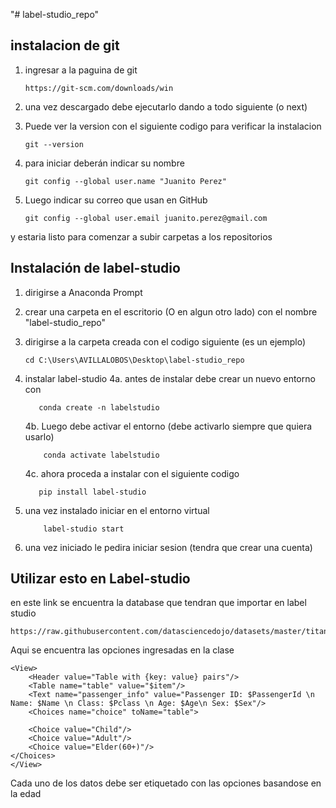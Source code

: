 "# label-studio_repo" 
## instalacion de git
1. ingresar a la paguina de git

   ```
   https://git-scm.com/downloads/win
   ```
2. una vez descargado debe ejecutarlo dando a todo siguiente (o next)
3. Puede ver la version con el siguiente codigo para verificar la instalacion
   
   ```
   git --version
   ```
  
5. para iniciar deberán indicar su nombre

   ```
   git config --global user.name "Juanito Perez"
   ```
6. Luego indicar su correo que usan en GitHub

   ```
   git config --global user.email juanito.perez@gmail.com
   ```
   
y estaria listo para comenzar a subir carpetas a los repositorios


## Instalación de label-studio

1. dirigirse a Anaconda Prompt
2. crear una carpeta en el escritorio (O en algun otro lado) con el nombre "label-studio_repo"
3. dirigirse a la carpeta creada con el codigo siguiente (es un ejemplo)
   ```
   cd C:\Users\AVILLALOBOS\Desktop\label-studio_repo 
   ```

4. instalar label-studio
   4a. antes de instalar debe crear un nuevo entorno con
         
      ```
         conda create -n labelstudio
      ```
   4b. Luego debe activar el entorno (debe activarlo siempre que quiera usarlo)
         
      ```   
          conda activate labelstudio
      ```
   4c. ahora proceda a instalar con el siguiente codigo
      
      ```
         pip install label-studio
      ```

5. una vez instalado iniciar en el entorno virtual

   ```
       label-studio start
   ```
6. una vez iniciado le pedira iniciar sesion (tendra que crear una cuenta)


## Utilizar esto en Label-studio 

en este link se encuentra la database que tendran que importar en label studio

```
https://raw.githubusercontent.com/datasciencedojo/datasets/master/titanic.csv
```

Aqui se encuentra las opciones ingresadas en la clase 

```
<View>
    <Header value="Table with {key: value} pairs"/>
    <Table name="table" value="$item"/>
    <Text name="passenger_info" value="Passenger ID: $PassengerId \n Name: $Name \n Class: $Pclass \n Age: $Age\n Sex: $Sex"/>
  	<Choices name="choice" toName="table">
        
    <Choice value="Child"/>
    <Choice value="Adult"/>
    <Choice value="Elder(60+)"/>
</Choices>
</View>
```

Cada uno de los datos debe ser etiquetado con las opciones basandose en la edad 

